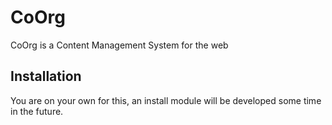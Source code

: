 # CoOrg #
CoOrg is a Content Management System for the web

## Installation ##
You are on your own for this, an install module will be developed some time in the future.
